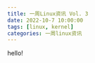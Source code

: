 ```yaml
---
title: 一周Linux资讯 Vol. 3
date: 2022-10-7 10:00:00
tags: [linux, kernel]
categories: 一周linux资讯
---
```



hello!